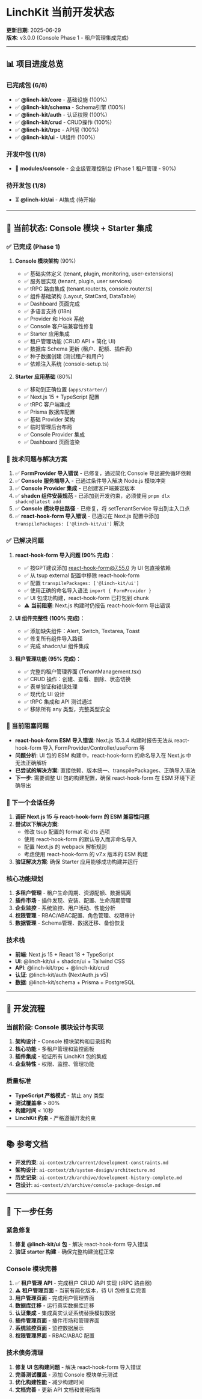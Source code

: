 # LinchKit 当前开发状态

**更新日期**: 2025-06-29  
**版本**: v3.0.0 (Console Phase 1 - 租户管理集成完成)

---

## 📊 项目进度总览

### 已完成包 (6/8)
- ✅ **@linch-kit/core** - 基础设施 (100%)
- ✅ **@linch-kit/schema** - Schema引擎 (100%)
- ✅ **@linch-kit/auth** - 认证权限 (100%)
- ✅ **@linch-kit/crud** - CRUD操作 (100%)
- ✅ **@linch-kit/trpc** - API层 (100%)
- ✅ **@linch-kit/ui** - UI组件 (100%)

### 开发中包 (1/8)
- 🚧 **modules/console** - 企业级管理控制台 (Phase 1 租户管理 - 90%)

### 待开发包 (1/8)
- ⏳ **@linch-kit/ai** - AI集成 (待开始)

---

## 🚧 当前状态: Console 模块 + Starter 集成

### ✅ 已完成 (Phase 1)
1. **Console 模块架构** (90%)
   - ✅ 基础实体定义 (tenant, plugin, monitoring, user-extensions)
   - ✅ 服务层实现 (tenant, plugin, user services)
   - ✅ tRPC 路由集成 (tenant.router.ts, console.router.ts)
   - ✅ 组件基础架构 (Layout, StatCard, DataTable)
   - ✅ Dashboard 页面完成
   - ✅ 多语言支持 (i18n)
   - ✅ Provider 和 Hook 系统
   - ✅ Console 客户端兼容性修复
   - ✅ Starter 应用集成
   - ✅ 租户管理功能 (CRUD API + 简化 UI)
   - ✅ 数据库 Schema 更新 (租户、配额、插件表)
   - ✅ 种子数据创建 (测试租户和用户)
   - ✅ 依赖注入系统 (console-setup.ts)

2. **Starter 应用基础** (80%)
   - ✅ 移动到正确位置 (`apps/starter/`)
   - ✅ Next.js 15 + TypeScript 配置
   - ✅ tRPC 客户端集成
   - ✅ Prisma 数据库配置
   - ✅ 基础 Provider 架构
   - ✅ 临时管理后台布局
   - ✅ Console Provider 集成
   - ✅ Dashboard 页面渲染

### 🔧 技术问题与解决方案
1. ✅ **FormProvider 导入错误** - 已修复，通过简化 Console 导出避免循环依赖
2. ✅ **Console 服务端导入** - 已通过条件导入解决 Node.js 模块冲突
3. ✅ **Console Provider 集成** - 已创建客户端兼容版本
4. ✅ **shadcn 组件安装规范** - 已添加到开发约束，必须使用 `pnpm dlx shadcn@latest add`
5. ✅ **Console 模块导出路径** - 已修复，将 setTenantService 导出到主入口点
6. ✅ **react-hook-form 导入错误** - 已通过在 Next.js 配置中添加 `transpilePackages: ['@linch-kit/ui']` 解决

### ✅ 已解决问题
1. **react-hook-form 导入问题 (90% 完成)**：
   - ✅ 按GPT建议添加 react-hook-form@7.55.0 为 UI 包直接依赖
   - ✅ 从 tsup external 配置中移除 react-hook-form
   - ✅ 配置 `transpilePackages: ['@linch-kit/ui']` 
   - ✅ 使用正确的命名导入语法 `import { FormProvider }`
   - ✅ UI 包成功构建，react-hook-form 已打包到 chunk
   - ⚠️ **当前阻塞**: Next.js 构建时仍报告 react-hook-form 导出错误
   
2. **UI 组件完整性 (100% 完成)**：
   - ✅ 添加缺失组件：Alert, Switch, Textarea, Toast 
   - ✅ 修复所有组件导入路径
   - ✅ 完成 shadcn/ui 组件集成
   
3. **租户管理功能 (95% 完成)**：
   - ✅ 完整的租户管理界面 (TenantManagement.tsx)
   - ✅ CRUD 操作：创建、查看、删除、状态切换
   - ✅ 表单验证和错误处理
   - ✅ 现代化 UI 设计
   - ✅ tRPC 集成和 API 测试通过
   - ✅ 移除所有 any 类型，完整类型安全

### 🚨 当前阻塞问题
- **react-hook-form ESM 导入错误**: Next.js 15.3.4 构建时报告无法从 react-hook-form 导入 FormProvider/Controller/useForm 等
- **问题分析**: UI 包的 ESM 构建中，react-hook-form 的命名导入在 Next.js 中无法正确解析
- **已尝试的解决方案**: 直接依赖、版本统一、transpilePackages、正确导入语法
- **下一步**: 需要调整 UI 包的构建配置，确保 react-hook-form 在 ESM 环境下正确导出

### 🔄 下一个会话任务
1. **调研 Next.js 15 与 react-hook-form 的 ESM 兼容性问题**
2. **尝试以下解决方案**:
   - 修改 tsup 配置的 format 和 dts 选项
   - 使用 react-hook-form 的默认导入而非命名导入
   - 配置 Next.js 的 webpack 解析规则
   - 考虑使用 react-hook-form 的 v7.x 版本的 ESM 构建
3. **验证解决方案**: 确保 Starter 应用能够成功构建并运行

### 核心功能规划
1. **多租户管理** - 租户生命周期、资源配额、数据隔离
2. **插件市场** - 插件发现、安装、配置、生命周期管理
3. **企业监控** - 系统监控、用户活动、性能分析
4. **权限管理** - RBAC/ABAC配置、角色管理、权限审计
5. **数据管理** - Schema管理、数据迁移、备份恢复

### 技术栈
- **前端**: Next.js 15 + React 18 + TypeScript
- **UI**: @linch-kit/ui + shadcn/ui + Tailwind CSS
- **API**: @linch-kit/trpc + @linch-kit/crud
- **认证**: @linch-kit/auth (NextAuth.js v5)
- **数据**: @linch-kit/schema + Prisma + PostgreSQL

---

## 🔄 开发流程

### 当前阶段: Console 模块设计与实现
1. **架构设计** - Console 模块架构和目录结构
2. **核心功能** - 多租户管理和监控面板
3. **插件集成** - 验证所有 LinchKit 包的集成
4. **企业特性** - 权限、监控、管理功能

### 质量标准
- **TypeScript 严格模式** - 禁止 any 类型
- **测试覆盖率** > 80%
- **构建时间** < 10秒
- **LinchKit 约束** - 严格遵循开发约束

---

## 📚 参考文档
- **开发约束**: `ai-context/zh/current/development-constraints.md`
- **架构设计**: `ai-context/zh/system-design/architecture.md`
- **历史记录**: `ai-context/zh/archive/development-history-complete.md`
- **包设计**: `ai-context/zh/archive/console-package-design.md`

---

## 🎯 下一步任务

### 紧急修复
1. **修复 @linch-kit/ui 包** - 解决 react-hook-form 导入错误
2. **验证 starter 构建** - 确保完整构建流程正常

### Console 模块完善
1. ✅ **租户管理 API** - 完成租户 CRUD API 实现 (tRPC 路由器)
2. ⚠️ **租户管理页面** - 当前有简化版本，待 UI 包修复后完善
3. **用户管理页面** - 完成用户管理界面
4. **数据库迁移** - 运行真实数据库迁移
5. **认证集成** - 集成真实认证系统替换模拟数据
3. **插件管理页面** - 插件市场和管理界面
4. **系统监控页面** - 监控数据展示
5. **权限管理界面** - RBAC/ABAC 配置

### 技术债务清理
1. **修复 UI 包构建问题** - 解决 react-hook-form 导入错误
2. **完善测试覆盖** - 添加 Console 模块单元测试
3. **优化构建性能** - 减少构建时间
4. **文档完善** - 更新 API 文档和使用指南